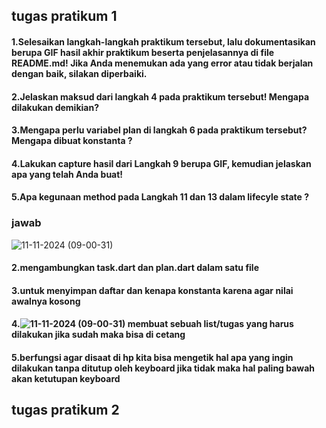 ## tugas pratikum 1
#### 1.Selesaikan langkah-langkah praktikum tersebut, lalu dokumentasikan berupa GIF hasil akhir praktikum beserta penjelasannya di file README.md! Jika Anda menemukan ada yang error atau tidak berjalan dengan baik, silakan diperbaiki.
#### 2.Jelaskan maksud dari langkah 4 pada praktikum tersebut! Mengapa dilakukan demikian?
#### 3.Mengapa perlu variabel plan di langkah 6 pada praktikum tersebut? Mengapa dibuat konstanta ?
#### 4.Lakukan capture hasil dari Langkah 9 berupa GIF, kemudian jelaskan apa yang telah Anda buat!
#### 5.Apa kegunaan method pada Langkah 11 dan 13 dalam lifecyle state ?
### jawab
![11-11-2024 (09-00-31)](https://github.com/user-attachments/assets/dd996083-fcdd-48db-8d37-7b043a8cc52c)
#### 2.mengambungkan task.dart dan plan.dart dalam satu file
#### 3.untuk menyimpan daftar dan kenapa konstanta karena agar nilai awalnya kosong
#### 4.![11-11-2024 (09-00-31)](https://github.com/user-attachments/assets/27777f06-4383-426f-bfc5-837323eadf57) membuat sebuah list/tugas yang harus dilakukan jika sudah maka bisa di cetang
#### 5.berfungsi agar disaat di hp kita bisa mengetik hal apa yang ingin dilakukan tanpa ditutup oleh keyboard jika tidak maka hal paling bawah akan ketutupan keyboard
## tugas pratikum 2

